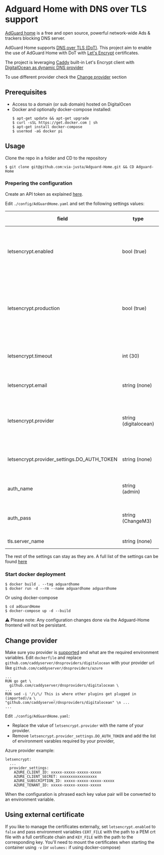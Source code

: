 # Adguard Home with DNS over TLS support

[AdGuard home](https://www.github.com/AdguardTeam/AdGuardHome) is a free and open source, powerful network-wide Ads & trackers blocking DNS server. 

AdGuard Home supports [DNS over TLS (DoT)](https://en.wikipedia.org/wiki/DNS_over_TLS). This project aim to enable the use of AdGuard Home with DoT with [Let's Encrypt](https://letsencrypt.org/) certificates.

The project is leveraging [Caddy](https://caddyserver.com/) built-in Let's Encrypt client with [DigitalOcean as dynamic DNS provider](https://www.digitalocean.com/community/projects/digital-ocean-dynamic-dns)

To use different provider check the [Change provider](#Change-provider) section

## Prerequisites

* Access to a domain (or sub domain) hosted on DigitalOcen
* Docker and optionally docker-compose installed:
  ```
  $ apt-get update && apt-get upgrade
  $ curl -sSL https://get.docker.com | sh
  $ apt-get install docker-compose
  $ usermod -aG docker pi
  ```

## Usage

Clone the repo in a folder and CD to the repository
```
$ git clone git@github.com:via-justa/Adguard-Home.git && CD Adguard-Home
```
### Prepering the configuration
Create an API token as explained [here](https://www.digitalocean.com/docs/api/create-personal-access-token/).

Edit `./config/AdGuardHome.yaml` and set the following settings values:

field | type | default value
-----|------|------
letsencrypt.enabled | bool (true) | Use Caddy to generate the certificate. If `false` see [Using external certificate](#Using-external-certificate) |
letsencrypt.production| bool (true) | If `true` Let's Encrypt production server is used. If `false` Let's Encrypt Staging server is used |
letsencrypt.timeout | int (30) | Time to wait for certificate to generate on first use |
letsencrypt.email | string (none) | Email to register the certificate with |
letsencrypt.provider | string (digitalocean) | Provider to use with caddy, if changing see [Change provider](#Change-provider) section |
letsencrypt.provider_settings.DO_AUTH_TOKEN | string (none) | DigitalOcean API token with write permission to DNS zone |
auth_name | string (admin) | User for AgGuard-Home frontend |
auth_pass | string (ChangeM3) | Password for AgGuard-Home frontend |
tls.server_name | string (none) | FQDN of the server |

The rest of the settings can stay as they are. A full list of the settings can be found [here](https://github.com/AdguardTeam/AdGuardHome/wiki/Configuration#configuration-file)

### Start docker deployment

```
$ docker build . --tag adguardhome
$ docker run -d --rm --name adguardhome adguardhome
```

Or using docker-compose
```
$ cd adGuardHome
$ docker-compose up -d --build
```

:warning: Please note: Any configuration changes done via the Adguard-Home frontend will not be persistant.

## Change provider

Make sure you provider is [supported](https://caddyserver.com/docs/automatic-https#dns-challenge) and what are the required environment variables. 
Edit `dockerfile` and replace `github.com/caddyserver/dnsproviders/digitalocean` with your provider url like `github.com/caddyserver/dnsproviders/azure`
```
...
RUN go get \
  github.com/caddyserver/dnsproviders/digitalocean \
...
RUN sed -i '/\/\/ This is where other plugins get plugged in (imported)/a \        _ "github.com/caddyserver/dnsproviders/digitalocean" \n ...
...
```
Edit `./config/AdGuardHome.yaml`:
- Replace the value of `letsencrypt.provider` with the name of your provider.
- Remove `letsencrypt.provider_settings.DO_AUTH_TOKEN` and add the list of environment varables required by your provider,

Azure provider example:
```
letsencrypt:
  ...
  provider_settings: 
    AZURE_CLIENT_ID: xxxxx-xxxxx-xxxxx-xxxxx
    AZURE_CLIENT_SECRET: xxxxxxxxxxxxxxxxx
    AZURE_SUBSCRIPTION_ID: xxxxx-xxxxx-xxxxx-xxxxx
    AZURE_TENANT_ID: xxxxx-xxxxx-xxxxx-xxxxx

```
When the configuration is phrased each key value pair will be converted to an environment variable. 

## Using external certificate

If you like to manage the certificates externally, set `letsencrypt.enabled` to `false` and pass environment variables `CERT_FILE` with the path to a PEM crt file with a full certificate chain and `KEY_FILE` with the path to the corresponding key.
You'll need to mount the certificates when starting the container using `-v` (or `volumes:` if using docker-compose)